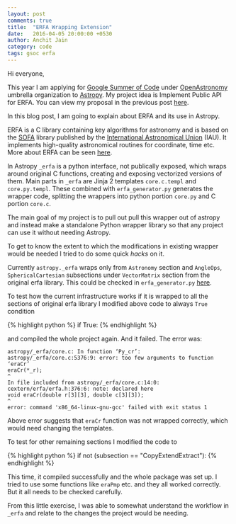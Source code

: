 ```yaml
---
layout: post
comments: true
title:  "ERFA Wrapping Extension"
date:   2016-04-05 20:00:00 +0530
author: Anchit Jain
category: code
tags: gsoc erfa
---
```

Hi everyone,

This year I am applying for [Google Summer of Code][gsoc] under [OpenAstronomy][openastro] umbrella organization to [Astropy][astropy]. My project idea is Implement Public API for ERFA. You can view my proposal in the previous post [here][proposal].

In this blog post, I am going to explain about ERFA and its use in Astropy.

ERFA is a C library containing key algorithms for astronomy and is based on the [SOFA][sofa] library published by the [International Astronomical Union][iau] (IAU). It implements high-quality astronomical routines for coordinate, time etc. More about ERFA can be seen [here][liberfa].

In Astropy `_erfa` is a python interface, not publically exposed, which wraps around original C functions, creating and exposing vectorized versions of them.
Main parts in `_erfa` are  Jinja 2 templates `core.c.templ` and `core.py.templ`. These combined with `erfa_generator.py` generates the wrapper code, splitting the wrappers into python portion `core.py` and C portion `core.c`.

The main goal of my project is to pull out pull this wrapper out of astropy and instead make a standalone Python wrapper library so that any project can use it without needing Astropy.

To get to know the extent to which the modifications in existing wrapper would be needed I tried to do some quick *hacks* on it.  

Currently `astropy._erfa` wraps only from `Astronomy` section and `AngleOps`, `SphericalCartesian` subsections under `VectorMatrix` section from the original erfa library. This could be checked in `erfa_generator.py` [here][erfa_generator].

To test how the current infrastructure works if it is wrapped to all the sections of original erfa library I modified above code to always `True` condition

{% highlight python %}
if True:
{% endhighlight %}

and compiled the whole project again.
And it failed. The error was:

```
astropy/_erfa/core.c: In function ‘Py_cr’:
astropy/_erfa/core.c:5376:9: error: too few arguments to function ‘eraCr’
eraCr(*_r);
^
In file included from astropy/_erfa/core.c:14:0:
cextern/erfa/erfa.h:376:6: note: declared here
void eraCr(double r[3][3], double c[3][3]);
^
error: command 'x86_64-linux-gnu-gcc' failed with exit status 1
```

Above error suggests that `eraCr` function was not wrapped correctly, which would need changing the templates.

To test for other remaining sections I modified the code to

{% highlight python %}
if not (subsection == "CopyExtendExtract"):
{% endhighlight %}

This time, it compiled successfully and the whole package was set up.
I tried to use some functions like `eraPmp` etc. and they all worked correctly. But it all needs to be checked carefully.

From this little exercise, I was able to somewhat understand the workflow in `_erfa` and relate to the changes the project would be needing.

[gsoc]: https://summerofcode.withgoogle.com/
[openastro]: http://openastronomy.org/
[astropy]: https://github.com/astropy/astropy
[proposal]: {{page.previous.url}}
[sofa]: http://www.iausofa.org/
[iau]: http://www.iau.org/
[liberfa]: https://github.com/liberfa/erfa
[erfa_generator]: https://github.com/astropy/astropy/blob/master/astropy/_erfa/erfa_generator.py#L398
